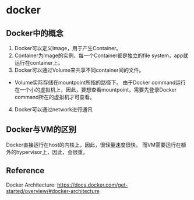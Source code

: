 # docker
## Docker中的概念
1. Docker可以定义Image，用于产生Container。
2. Container为Image的实例，每一个Container都是独立的file system，app就运行在container上。
3. Docker可以通过Volume来共享不同container间的文件。
  * Volume实际存储在mountpoint所指的路径下。
    由于Docker command运行在一个小的虚拟机上，因此，要想查看mountpoint，需要先登录Docker command所在的虚拟机才可查看。
4. Docker可以通过network进行通讯

## Docker与VM的区别
Docker直接运行在host的内核上，因此，很轻量速度很快。
而VM需要运行在额外的hypervisor上，因此，会很重。

## Reference
Docker Architecture: https://docs.docker.com/get-started/overview/#docker-architecture